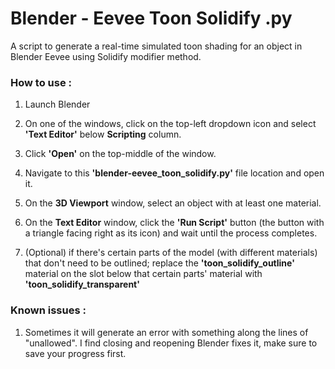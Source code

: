 # Blender - Eevee Toon Solidify .py
A script to generate a real-time simulated toon shading for an object in Blender Eevee using Solidify modifier method.

### How to use :
    
   1. Launch Blender
    
   2. On one of the windows, click on the top-left dropdown icon and select **'Text Editor'** below **Scripting** column.
    
   3. Click **'Open'** on the top-middle of the window.
    
   4. Navigate to this **'blender-eevee_toon_solidify.py'** file location and open it.
    
   5. On the **3D Viewport** window, select an object with at least one material.
    
   6. On the **Text Editor** window, click the **'Run Script'** button (the button with a triangle facing right as its icon) and wait until the process completes.
    
   7. (Optional) if there's certain parts of the model (with different materials) that don't need to be outlined; 
       replace the **'toon_solidify_outline'** material on the slot below that certain parts' material with **'toon_solidify_transparent'**

### Known issues :
1. Sometimes it will generate an error with something along the lines of "unallowed". I find closing and reopening Blender fixes it, make sure to save your progress first.
